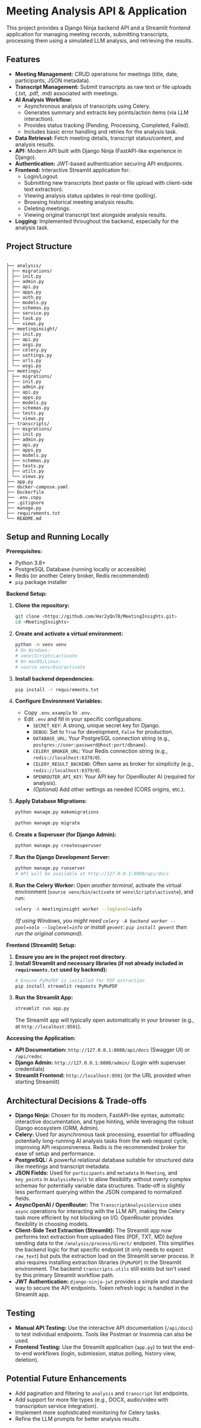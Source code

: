 # Meeting Analysis API & Application

This project provides a Django Ninja backend API and a Streamlit frontend application for managing meeting records, submitting transcripts, processing them using a simulated LLM analysis, and retrieving the results.

## Features

*   **Meeting Management:** CRUD operations for meetings (title, date, participants, JSON metadata).
*   **Transcript Management:** Submit transcripts as raw text or file uploads (.txt, .pdf, .md) associated with meetings.
*   **AI Analysis Workflow:**
    *   Asynchronous analysis of transcripts using Celery.
    *   Generates summary and extracts key points/action items (via LLM interaction).
    *   Provides status tracking (Pending, Processing, Completed, Failed).
    *   Includes basic error handling and retries for the analysis task.
*   **Data Retrieval:** Fetch meeting details, transcript status/content, and analysis results.
*   **API:** Modern API built with Django Ninja (FastAPI-like experience in Django).
*   **Authentication:** JWT-based authentication securing API endpoints.
*   **Frontend:** Interactive Streamlit application for:
    *   Login/Logout.
    *   Submitting new transcripts (text paste or file upload with client-side text extraction).
    *   Viewing analysis status updates in real-time (polling).
    *   Browsing historical meeting analysis results.
    *   Deleting meetings.
    *   Viewing original transcript text alongside analysis results.
*   **Logging:** Implemented throughout the backend, especially for the analysis task.

## Project Structure
```angular2html

├── analysis/ 
│ ├── migrations/
│ ├── init.py
│ ├── admin.py
│ ├── api.py 
│ ├── apps.py
│ ├── auth.py
│ ├── models.py 
│ ├── schemas.py 
│ ├── service.py 
│ ├── task.py 
│ └── views.py 
├── meetinginsight/
│ ├── init.py
│ ├── api.py
│ ├── asgi.py
│ ├── celery.py 
│ ├── settings.py
│ ├── urls.py 
│ └── wsgi.py
├── meetings/
│ ├── migrations/
│ ├── init.py
│ ├── admin.py
│ ├── api.py 
│ ├── apps.py
│ ├── models.py 
│ ├── schemas.py 
│ ├── tests.py 
│ └── views.py
├── transcripts/ 
│ ├── migrations/
│ ├── init.py
│ ├── admin.py
│ ├── api.py 
│ ├── apps.py
│ ├── models.py 
│ ├── schemas.py 
│ ├── tests.py
│ ├── utils.py 
│ └── views.py
├── app.py 
├── docker-compose.yaml 
├── Dockerfile
├── .env.copy
├── .gitignore
├── manage.py
├── requirements.txt
└── README.md 
```

## Setup and Running Locally

**Prerequisites:**

*   Python 3.8+
*   PostgreSQL Database (running locally or accessible)
*   Redis (or another Celery broker, Redis recommended)
*   `pip` package installer

**Backend Setup:**

1.  **Clone the repository:**
    ```bash
    git clone <https://github.com/Har2yQn78/MeetingInsights.git>
    cd <MeetingInsights>
    ```

2.  **Create and activate a virtual environment:**
    ```bash
    python -m venv venv
    # On Windows:
    # venv\Scripts\activate
    # On macOS/Linux:
    # source venv/bin/activate
    ```

3.  **Install backend dependencies:**
    ```bash
    pip install -r requirements.txt
    ```

4.  **Configure Environment Variables:**
    *   Copy `.env.example` to `.env`.
    *   Edit `.env` and fill in your specific configurations:
        *   `SECRET_KEY`: A strong, unique secret key for Django.
        *   `DEBUG`: Set to `True` for development, `False` for production.
        *   `DATABASE_URL`: Your PostgreSQL connection string (e.g., `postgres://user:password@host:port/dbname`).
        *   `CELERY_BROKER_URL`: Your Redis connection string (e.g., `redis://localhost:6379/0`).
        *   `CELERY_RESULT_BACKEND`: Often same as broker for simplicity (e.g., `redis://localhost:6379/0`).
        *   `OPENROUTER_API_KEY`: Your API key for OpenRouter AI (required for analysis).
        *   *(Optional)* Add other settings as needed (CORS origins, etc.).

5.  **Apply Database Migrations:**
    ```bash
    python manage.py makemigrations
    ```
    
    ```bash
    python manage.py migrate
    ```

6.  **Create a Superuser (for Django Admin):**
    ```bash
    python manage.py createsuperuser
    ```

7.  **Run the Django Development Server:**
    ```bash
    python manage.py runserver
    # API will be available at http://127.0.0.1:8000/api/docs
    ```

8.  **Run the Celery Worker:**
    Open *another terminal*, activate the virtual environment (`source venv/bin/activate` or `venv\Scripts\activate`), and run:
    ```bash
    celery -A meetinginsight worker --loglevel=info
    ```
    *(If using Windows, you might need `celery -A backend worker --pool=solo --loglevel=info` or install `gevent`: `pip install gevent` then run the original command).*

**Frontend (Streamlit) Setup:**

1.  **Ensure you are in the project root directory.**
2.  **Install Streamlit and necessary libraries (if not already included in `requirements.txt` used by backend):**
    ```bash
    # Ensure PyMuPDF is installed for PDF extraction
    pip install streamlit requests PyMuPDF
    ```
3.  **Run the Streamlit App:**
    ```bash
    streamlit run app.py
    ```
    The Streamlit app will typically open automatically in your browser (e.g., at `http://localhost:8501`).

**Accessing the Application:**

*   **API Documentation:** `http://127.0.0.1:8000/api/docs` (Swagger UI) or `/api/redoc`
*   **Django Admin:** `http://127.0.0.1:8000/admin/` (Login with superuser credentials)
*   **Streamlit Frontend:** `http://localhost:8501` (or the URL provided when starting Streamlit)

## Architectural Decisions & Trade-offs

*   **Django Ninja:** Chosen for its modern, FastAPI-like syntax, automatic interactive documentation, and type hinting, while leveraging the robust Django ecosystem (ORM, Admin).
*   **Celery:** Used for asynchronous task processing, essential for offloading potentially long-running AI analysis tasks from the web request cycle, improving API responsiveness. Redis is the recommended broker for ease of setup and performance.
*   **PostgreSQL:** A powerful relational database suitable for structured data like meetings and transcript metadata.
*   **JSON Fields:** Used for `participants` and `metadata` in `Meeting`, and `key_points` in `AnalysisResult` to allow flexibility without overly complex schemas for potentially variable data structures. Trade-off is slightly less performant querying within the JSON compared to normalized fields.
*   **AsyncOpenAI / OpenRouter:** The `TranscriptAnalysisService` uses `async` operations for interacting with the LLM API, making the Celery task more efficient by not blocking on I/O. OpenRouter provides flexibility in choosing models.
*   **Client-Side Text Extraction (Streamlit):** The Streamlit app now performs text extraction from uploaded files (PDF, TXT, MD) *before* sending data to the `/analysis/process/direct/` endpoint. This simplifies the backend logic for that specific endpoint (it only needs to expect `raw_text`) but puts the extraction load on the Streamlit server process. It also requires installing extraction libraries (`PyMuPDF`) in the Streamlit environment. The backend `transcripts.utils` still exists but isn't used by this primary Streamlit workflow path.
*   **JWT Authentication:** `django-ninja-jwt` provides a simple and standard way to secure the API endpoints. Token refresh logic is handled in the Streamlit app.

## Testing

*   **Manual API Testing:** Use the interactive API documentation (`/api/docs`) to test individual endpoints. Tools like Postman or Insomnia can also be used.
*   **Frontend Testing:** Use the Streamlit application (`app.py`) to test the end-to-end workflows (login, submission, status polling, history view, deletion).


## Potential Future Enhancements

*   Add pagination and filtering to `analysis` and `transcript` list endpoints.
*   Add support for more file types (e.g., DOCX, audio/video with transcription service integration).
*   Implement more sophisticated monitoring for Celery tasks.
*   Refine the LLM prompts for better analysis results.